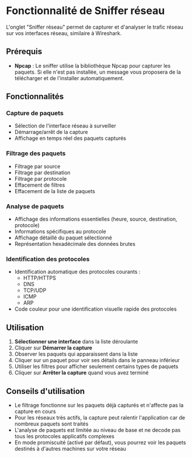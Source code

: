 # Fonctionnalité de Sniffer réseau

L'onglet "Sniffer réseau" permet de capturer et d'analyser le trafic réseau sur vos interfaces réseau, similaire à Wireshark.

## Prérequis

- **Npcap** : Le sniffer utilise la bibliothèque Npcap pour capturer les paquets. Si elle n'est pas installée, un message vous proposera de la télécharger et de l'installer automatiquement.

## Fonctionnalités

### Capture de paquets
- Sélection de l'interface réseau à surveiller
- Démarrage/arrêt de la capture
- Affichage en temps réel des paquets capturés

### Filtrage des paquets
- Filtrage par source
- Filtrage par destination
- Filtrage par protocole
- Effacement de filtres
- Effacement de la liste de paquets

### Analyse de paquets
- Affichage des informations essentielles (heure, source, destination, protocole)
- Informations spécifiques au protocole
- Affichage détaillé du paquet sélectionné
- Représentation hexadécimale des données brutes

### Identification des protocoles
- Identification automatique des protocoles courants :
  - HTTP/HTTPS
  - DNS
  - TCP/UDP
  - ICMP
  - ARP
- Code couleur pour une identification visuelle rapide des protocoles

## Utilisation

1. **Sélectionner une interface** dans la liste déroulante
2. Cliquer sur **Démarrer la capture**
3. Observer les paquets qui apparaissent dans la liste
4. Cliquer sur un paquet pour voir ses détails dans le panneau inférieur
5. Utiliser les filtres pour afficher seulement certains types de paquets
6. Cliquer sur **Arrêter la capture** quand vous avez terminé

## Conseils d'utilisation

- Le filtrage fonctionne sur les paquets déjà capturés et n'affecte pas la capture en cours
- Pour les réseaux très actifs, la capture peut ralentir l'application car de nombreux paquets sont traités
- L'analyse de paquets est limitée au niveau de base et ne decode pas tous les protocoles applicatifs complexes
- En mode promiscuité (activé par défaut), vous pourrez voir les paquets destinés à d'autres machines sur votre réseau
